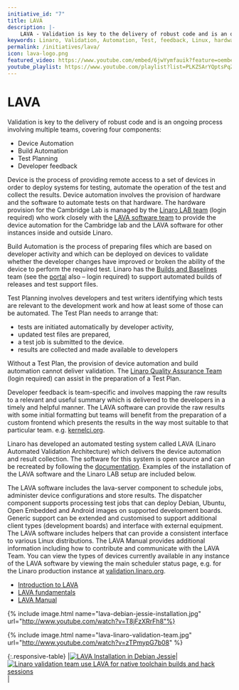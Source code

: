 ```yaml
---
initiative_id: "7"
title: LAVA
description: |-
    LAVA - Validation is key to the delivery of robust code and is an ongoing process involving multiple teams.
keywords: Linaro, Validation, Automation, Test, feedback, Linux, hardware, Build
permalink: /initiatives/lava/
icon: lava-logo.png
featured_video: https://www.youtube.com/embed/6jwYymfauik?feature=oembed
youtube_playlist: https://www.youtube.com/playlist?list=PLKZSArYQptsPqZwWtTbWEDG8Mni_e4qtJ
---
```

# LAVA

Validation is key to the delivery of robust code and is an ongoing process involving multiple teams, covering four components:

- Device Automation
- Build Automation
- Test Planning
- Developer feedback

Device  is the process of providing remote access to a set of devices in order to deploy systems for testing, automate the operation of the test and collect the results. Device automation involves the provision of hardware and the software to automate tests on that hardware. The hardware provision for the Cambridge Lab is managed by the [Linaro LAB team](https://wiki.linaro.org/LAVA/Team) (login required) who work closely with the [LAVA software team](https://wiki.linaro.org/LAVA) to provide the device automation for the Cambridge lab and the LAVA software for other instances inside and outside Linaro.

Build Automation is the process of preparing files which are based on developer activity and which can be deployed on devices to validate whether the developer changes have improved or broken the ability of the device to perform the required test. Linaro has the [Builds and Baselines](https://support.linaro.org/home) team (see the [portal](https://collaborate.linaro.org/pages/viewpage.action?title=Builds+and+Baselines+%28BB%29+DRAFT&spaceKey=EP) also – login required) to support automated builds of releases and test support files.

Test Planning involves developers and test writers identifying which tests are relevant to the development work and how at least some of those can be automated. The Test Plan needs to arrange that:

- tests are initiated automatically by developer activity,
- updated test files are prepared,
- a test job is submitted to the device.
- results are collected and made available to developers

Without a Test Plan, the provision of device automation and build automation cannot deliver validation. The [Linaro Quality Assurance Team](https://collaborate.linaro.org/pages/viewpage.action?pageId=47841921) (login required) can assist in the preparation of a Test Plan.

Developer feedback is team-specific and involves mapping the raw results to a relevant and useful summary which is delivered to the developers in a timely and helpful manner. The LAVA software can provide the raw results with some initial formatting but teams will benefit from the preparation of a custom frontend which presents the results in the way most suitable to that particular team. e.g. [kernelci.org](http://kernelci.org/).

Linaro has developed an automated testing system called LAVA (Linaro Automated Validation Architecture) which delivers the device automation and result collection. The software for this system is open source and can be recreated by following the [documentation](https://validation.linaro.org/static/docs/). Examples of the installation of the LAVA software and the Linaro LAB setup are included below.

The LAVA software includes the lava-server component to schedule jobs, administer device configurations and store results.  The dispatcher component supports processing test jobs that can deploy Debian, Ubuntu, Open Embedded and Android images on supported development boards. Generic support can be extended and customised to support additional client types (development boards) and interface with external equipment. The LAVA software includes helpers that can provide a consistent interface to various Linux distributions. The LAVA Manual provides additional information including how to contribute and communicate with the LAVA Team. You can view the types of devices currently available in any instance of the LAVA software by viewing the main scheduler status page, e.g. for the Linaro production instance at [validation.linaro.org](https://validation.linaro.org/scheduler/).

- [Introduction to LAVA](/blog/community-blog/automated-validation-with-lava/)
- [LAVA fundamentals](/blog/lava-blog/lava-fundamentals/)
- [LAVA Manual](https://validation.linaro.org/static/docs/)

{% include image.html name="lava-debian-jessie-installation.jpg" url="http://www.youtube.com/watch?v=T8jFzXRrFh8"%}

{% include image.html name="lava-linaro-validation-team.jpg" url="http://www.youtube.com/watch?v=zTPmypG7b08" %}

{:.responsive-table}
|[![LAVA Installation in Debian Jessie](http://img.youtube.com/vi/T8jFzXRrFh8/0.jpg)](http://www.youtube.com/watch?v=T8jFzXRrFh8)|[![Linaro validation team use LAVA for native toolchain builds and hack sessions](http://img.youtube.com/vi/zTPmypG7b08/0.jpg)](http://www.youtube.com/watch?v=zTPmypG7b08)|
